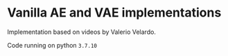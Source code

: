 # Vanilla AE and VAE implementations

Implementation based on videos by Valerio Velardo.

Code running on python ```3.7.10```

